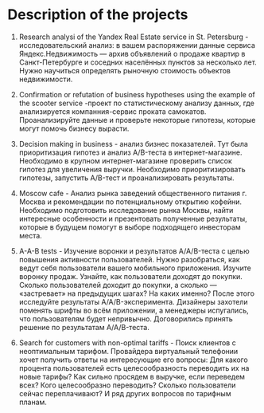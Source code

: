 # Description of the projects
 
1) Research analysi of the Yandex Real Estate service in St. Petersburg - исследовательский анализ: в вашем распоряжении данные сервиса 
Яндекс.Недвижимость — архив объявлений о продаже квартир в Санкт-Петербурге и соседних населённых пунктов за несколько лет. 
Нужно научиться определять рыночную стоимость объектов недвижимости.

2) Confirmation or refutation of business hypotheses using the example of the scooter service -проект по статистическому анализу данных, 
где анализируется компанния-сервис проката самокатов. Проанализируйте данные и проверьте некоторые гипотезы, которые могут помочь 
бизнесу вырасти.

3) Decision making in business - анализ бизнес показателей. Тут была приоритизация гипотез и анализ A/B-теста в интернет-магазине.
Необходимо в крупном интернет-магазине проверить список гипотез для увеличения выручки. Необходимо приоритизировать гипотезы, 
запустить A/B-тест и проанализировать результаты.

4) Moscow cafe - Анализ рынка заведений общественного питания г. Москва и рекомендации по потенциальному открытию кофейни.
Необходимо подготовить исследование рынка Москвы, найти интересные особенности и презентовать полученные результаты, 
которые в будущем помогут в выборе подходящего инвесторам места.


5) A-A-B tests - Изучение воронки и результатов A/A/B-теста с целью повышения активности пользователей. Нужно разобраться, как ведут себя 
пользователи вашего мобильного приложения. Изучите воронку продаж. Узнайте, как пользователи доходят до покупки. 
Сколько пользователей доходит до покупки, а сколько — «застревает» на предыдущих шагах? 
На каких именно? После этого исследуйте результаты A/A/B-эксперимента. Дизайнеры захотели поменять шрифты во всём приложении, 
а менеджеры испугались, что пользователям будет непривычно. Договорились принять решение по результатам A/A/B-теста.


6) Search for customers with non-optimal tariffs - Поиск клиентов с неоптимальным тарифом. Провайдера виртуальный телефонии хочет 
получить ответы на интересующие его вопросы: Для какого процента пользователей есть целесообразность переводить их на новые тарифы? 
Как сильно просядем в выручке, если переведем всех? Кого целесообразно переводить? Сколько пользователи сейчас переплачивают? И ряд 
других вопросов по тарифным планам.